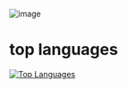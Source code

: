 ![image](https://user-images.githubusercontent.com/96414111/187936546-7b9685c7-989a-40b0-b5df-6af2fb8310a8.png)


# top languages

<a href="https://github.com/Mutesa-Cedric" align="left"><img src="https://github-readme-stats.vercel.app/api/top-langs/?username=Mutesa-Cedric&langs_count=6&title_color=a855f7&text_color=ffffff&icon_color=ec4899&bg_color=0f172a&hide_border=true&locale=en&custom_title=6%20%Top%20%Languages" alt="Top Languages" /></a>
